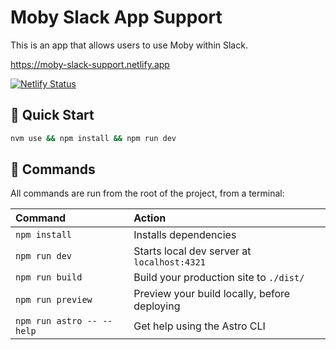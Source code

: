 # Moby Slack App Support

This is an app that allows users to use Moby within Slack.

https://moby-slack-support.netlify.app

[![Netlify Status](https://api.netlify.com/api/v1/badges/0c288aeb-a9a7-40ef-a529-5258fa6dc5f0/deploy-status)](https://app.netlify.com/sites/moby-slack-support/deploys)

## 🏁 Quick Start

```bash
nvm use && npm install && npm run dev
```

## 🧞 Commands

All commands are run from the root of the project, from a terminal:

| Command                   | Action                                       |
| :------------------------ | :------------------------------------------- |
| `npm install`             | Installs dependencies                        |
| `npm run dev`             | Starts local dev server at `localhost:4321`  |
| `npm run build`           | Build your production site to `./dist/`      |
| `npm run preview`         | Preview your build locally, before deploying |
| `npm run astro -- --help` | Get help using the Astro CLI                 |
